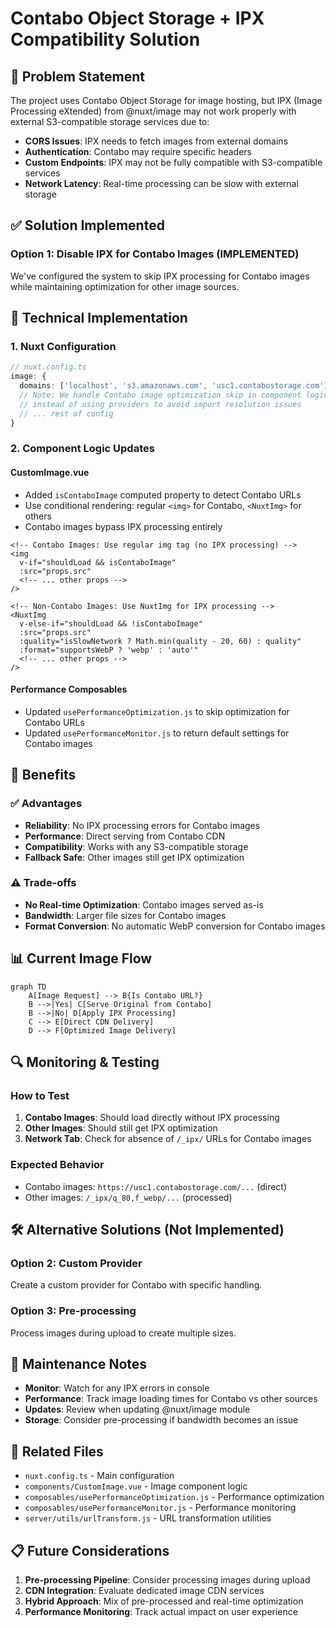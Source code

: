 # Contabo Object Storage + IPX Compatibility Solution

## 🎯 **Problem Statement**

The project uses Contabo Object Storage for image hosting, but IPX (Image Processing eXtended) from @nuxt/image may not work properly with external S3-compatible storage services due to:

- **CORS Issues**: IPX needs to fetch images from external domains
- **Authentication**: Contabo may require specific headers
- **Custom Endpoints**: IPX may not be fully compatible with S3-compatible services
- **Network Latency**: Real-time processing can be slow with external storage

## ✅ **Solution Implemented**

### **Option 1: Disable IPX for Contabo Images (IMPLEMENTED)**

We've configured the system to skip IPX processing for Contabo images while maintaining optimization for other image sources.

## 🔧 **Technical Implementation**

### **1. Nuxt Configuration**

```typescript
// nuxt.config.ts
image: {
  domains: ['localhost', 's3.amazonaws.com', 'usc1.contabostorage.com'],
  // Note: We handle Contabo image optimization skip in component logic
  // instead of using providers to avoid import resolution issues
  // ... rest of config
}
```

### **2. Component Logic Updates**

#### **CustomImage.vue**
- Added `isContaboImage` computed property to detect Contabo URLs
- Use conditional rendering: regular `<img>` for Contabo, `<NuxtImg>` for others
- Contabo images bypass IPX processing entirely

```vue
<!-- Contabo Images: Use regular img tag (no IPX processing) -->
<img
  v-if="shouldLoad && isContaboImage"
  :src="props.src"
  <!-- ... other props -->
/>

<!-- Non-Contabo Images: Use NuxtImg for IPX processing -->
<NuxtImg
  v-else-if="shouldLoad && !isContaboImage"
  :src="props.src"
  :quality="isSlowNetwork ? Math.min(quality - 20, 60) : quality"
  :format="supportsWebP ? 'webp' : 'auto'"
  <!-- ... other props -->
/>
```

#### **Performance Composables**
- Updated `usePerformanceOptimization.js` to skip optimization for Contabo URLs
- Updated `usePerformanceMonitor.js` to return default settings for Contabo images

## 🚀 **Benefits**

### **✅ Advantages**
- **Reliability**: No IPX processing errors for Contabo images
- **Performance**: Direct serving from Contabo CDN
- **Compatibility**: Works with any S3-compatible storage
- **Fallback Safe**: Other images still get IPX optimization

### **⚠️ Trade-offs**
- **No Real-time Optimization**: Contabo images served as-is
- **Bandwidth**: Larger file sizes for Contabo images
- **Format Conversion**: No automatic WebP conversion for Contabo images

## 📊 **Current Image Flow**

```mermaid
graph TD
    A[Image Request] --> B{Is Contabo URL?}
    B -->|Yes| C[Serve Original from Contabo]
    B -->|No| D[Apply IPX Processing]
    C --> E[Direct CDN Delivery]
    D --> F[Optimized Image Delivery]
```

## 🔍 **Monitoring & Testing**

### **How to Test**
1. **Contabo Images**: Should load directly without IPX processing
2. **Other Images**: Should still get IPX optimization
3. **Network Tab**: Check for absence of `/_ipx/` URLs for Contabo images

### **Expected Behavior**
- Contabo images: `https://usc1.contabostorage.com/...` (direct)
- Other images: `/_ipx/q_80,f_webp/...` (processed)

## 🛠️ **Alternative Solutions (Not Implemented)**

### **Option 2: Custom Provider**
Create a custom provider for Contabo with specific handling.

### **Option 3: Pre-processing**
Process images during upload to create multiple sizes.

## 📝 **Maintenance Notes**

- **Monitor**: Watch for any IPX errors in console
- **Performance**: Track image loading times for Contabo vs other sources
- **Updates**: Review when updating @nuxt/image module
- **Storage**: Consider pre-processing if bandwidth becomes an issue

## 🔗 **Related Files**

- `nuxt.config.ts` - Main configuration
- `components/CustomImage.vue` - Image component logic
- `composables/usePerformanceOptimization.js` - Performance optimization
- `composables/usePerformanceMonitor.js` - Performance monitoring
- `server/utils/urlTransform.js` - URL transformation utilities

## 📋 **Future Considerations**

1. **Pre-processing Pipeline**: Consider processing images during upload
2. **CDN Integration**: Evaluate dedicated image CDN services
3. **Hybrid Approach**: Mix of pre-processed and real-time optimization
4. **Performance Monitoring**: Track actual impact on user experience
